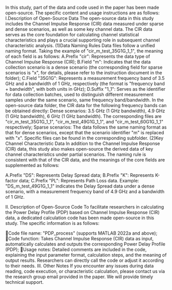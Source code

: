 In this study, part of the data and code used in the paper has been made open-source. The specific content and usage instructions are as follows:
I.Description of Open-Source Data
The open-source data in this study includes the Channel Impulse Response (CIR) data measured under sparse and dense scenarios, as well as some key channel data. The CIR data serves as the core foundation for calculating channel statistical characteristics and plays a crucial supporting role in subsequent channel characteristic analysis.
(1)Data Naming Rules
Data files follow a unified naming format. Taking the example of "cir_m_test_35G1G_1_1", the meaning of each field is as follows:
A.Prefix "cir": Represents the data type of Channel Impulse Response (CIR);
B.Field "m": Indicates that the data collection scenario is a dense scenario (the corresponding field for sparse scenarios is "x", for details, please refer to the instruction document in the folder);
C.Field "35G1G": Represents a measurement frequency band of 3.5 GHz and a bandwidth of 1 GHz, respectively (the format is "frequency band + bandwidth", with both units in GHz);
D.Suffix "1_1": Serves as the identifier for data collection batches, used to distinguish different measurement samples under the same scenario, same frequency band/bandwidth.
In the open-source data folder, the CIR data for the following frequency bands can be obtained directly:
Dense scenarios: 3.5 GHz (1 GHz bandwidth), 4.9 GHz (1 GHz bandwidth), 6 GHz (1 GHz bandwidth). The corresponding files are "cir_m_test_35G1G_1_1", "cir_m_test_49G1G_1_1", and "cir_m_test_60G1G_1_1" respectively;
Sparse scenarios: The data follows the same naming format as that for dense scenarios, except that the scenario identifier "m" is replaced with "x". Specific files can be found in the corresponding subfolder.
(2)Key Channel Characteristic Data
In addition to the Channel Impulse Response (CIR) data, this study also makes open-source the derived data of key channel characteristics under partial scenarios. The naming rule is consistent with that of the CIR data, and the meanings of the core fields are supplemented as follows:

A.Prefix "DS": Represents Delay Spread data;
B.Prefix "K": Represents K-factor data;
C.Prefix "PL": Represents Path Loss data.
Example: "DS_m_test_49G1G_1_1" indicates the Delay Spread data under a dense scenario, with a measurement frequency band of 4.9 GHz and a bandwidth of 1 GHz.

II. Description of Open-Source Code
To facilitate researchers in calculating the Power Delay Profile (PDP) based on Channel Impulse Response (CIR) data, a dedicated calculation code has been made open-source in this study. The specific information is as follows:

Code file name: "PDP_process" (supports MATLAB 2022a and above);
Code function: Takes Channel Impulse Response (CIR) data as input, automatically calculates and outputs the corresponding Power Delay Profile (PDP);
Usage notes: Detailed comments are included in the code, explaining the input parameter format, calculation steps, and the meaning of output results. Researchers can directly call the code or adjust it according to their needs.
III. Other Notes
If you encounter any issues during data reading, code execution, or characteristic calculation, please contact us via the research group email provided in the paper. We will provide timely technical support.
